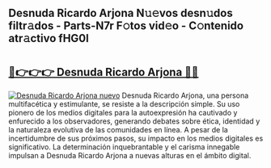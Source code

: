 ## Desnuda Ricardo Arjona N𝚞𝚎vos desn𝚞dos filtr𝚊dos - Parts-N7r F𝚘tos vid𝚎o - C𝚘ntenido atr𝚊ctivo fHG0l

# <h2><a href="http://mbcr5ay.tromn.icu/?c=Desnuda+Ricardo+Arjona">🔗👉👉👉 Desnuda Ricardo Arjona 🔗🔗</a></h2>

[![Desnuda Ricardo Arjona nuevo](https://i.imgur.com/pEAQMta.gif)](http://mbcr5ay.tromn.icu/?c=Desnuda+Ricardo+Arjona)
Desnuda Ricardo Arjona, una persona multifacética y estimulante, se resiste a la descripción simple. Su uso pionero de los medios digitales para la autoexpresión ha cautivado y enfurecido a los observadores, generando debates sobre ética, identidad y la naturaleza evolutiva de las comunidades en línea. A pesar de la incertidumbre de sus próximos pasos, su impacto en los medios digitales es significativo. La determinación inquebrantable y el carisma innegable impulsan a Desnuda Ricardo Arjona a nuevas alturas en el ámbito digital.
